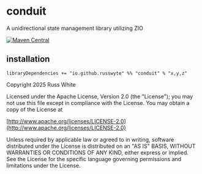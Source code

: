 # conduit
A unidirectional state management library utilizing ZIO

[![Maven Central](https://img.shields.io/maven-central/v/io.github.russwyte/conduit_3.svg)](https://mvnrepository.com/artifact/io.github.russwyte/conduit_3)

## installation

```libraryDependencies += "io.github.russwyte" %% "conduit" % "x,y,z"```


Copyright 2025 Russ White

Licensed under the Apache License, Version 2.0 (the "License");
you may not use this file except in compliance with the License.
You may obtain a copy of the License at

[http://www.apache.org/licenses/LICENSE-2.0](http://www.apache.org/licenses/LICENSE-2.0)

Unless required by applicable law or agreed to in writing, software
distributed under the License is distributed on an "AS IS" BASIS,
WITHOUT WARRANTIES OR CONDITIONS OF ANY KIND, either express or implied.
See the License for the specific language governing permissions and
limitations under the License.